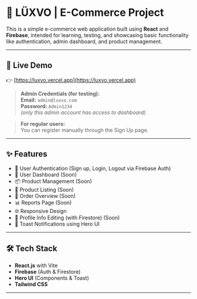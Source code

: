 # 🛒 LÜXVO | E-Commerce Project

This is a simple e-commerce web application built using **React** and **Firebase**, intended for learning, testing, and showcasing basic functionality like authentication, admin dashboard, and product management.

---

## 🔗 Live Demo

👉 [https://luxvo.vercel.app](https://luxvo.vercel.app)

> **Admin Credentials (for testing):**  
> **Email:** `admin@luxvo.com`  
> **Password:** `Admin1234`  
> _(only this admin account has access to dashboard)_

> **For regular users:**  
> You can register manually through the Sign Up page.

---

## ✨ Features

- 🔐 User Authentication (Sign up, Login, Logout via Firebase Auth)
- 👤 User Dashboard (Soon)
- 📦 Product Management (Soon)
- 🛒 Product Listing (Soon)
- 🧾 Order Overview (Soon)
- 📊 Reports Page (Soon)
- 🌐 Responsive Design
- 📁 Profile Info Editing (with Firestore) (Soon)
- 🔔 Toast Notifications using Hero UI

---

## 🛠️ Tech Stack

- **React.js** with Vite
- **Firebase** (Auth & Firestore)
- **Hero UI** (Components & Toast)
- **Tailwind CSS**

---
